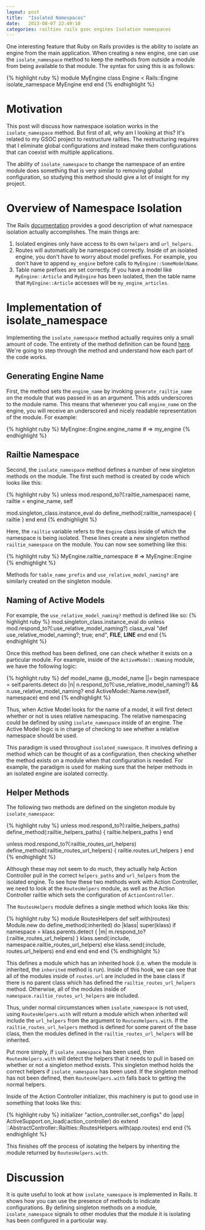 ```yaml
---
layout: post
title:  "Isolated Namespaces"
date:   2013-08-07 22:49:10
categories: railties rails gsoc engines isolation namespaces
---
```


One interesting feature that Ruby on Rails provides is the ability to isolate an engine from the main application. When creating a new engine, one can use the `isolate_namespace` method to keep the methods from outside a module from being available to that module. The syntax for using this is as follows:

{% highlight ruby %}
module MyEngine
  class Engine < Rails::Engine
    isolate_namespace MyEngine
  end
end
{% endhighlight %}

# Motivation

This post will discuss how namespace isolation works in the `isolate_namespace` method. But first of all, why am I looking at this? It's related to my GSOC project to restructure railties. The restructuring requires that I eliminate global configurations and instead make them configurations that can coexist with multiple applications.

The ability of `isolate_namespace` to change the namespace of an entire module does something that is very similar to removing global configuration, so studying this method should give a lot of insight for my project.

# Overview of Namespace Isolation

The Rails [documentation][docs] provides a good description of what namespace isolation actually accomplishes. The main things are:

1. Isolated engines only have access to its own `helpers` and `url_helpers`.
2. Routes will automatically be namespaced correctly. Inside of an isolated engine, you don't have to worry about model prefixes. For example, you don't have to append `my_engine` before calls to ``MyEngine::SomeModelName``.
3. Table name prefixes are set correctly. If you have a model like ``MyEngine::Article`` and ``MyEngine`` has been isolated, then the table name that ``MyEngine::Article`` accesses will be ``my_engine_articles``.

# Implementation of isolate_namespace

Implementing the `isolate_namespace` method actually requires only a small amount of code. The entirety of the method definition can be found [here][isolatedef]. We're going to step through the method and understand how each part of the code works.

## Generating Engine Name

First, the method sets the `engine_name` by invoking `generate_railtie_name` on the module that was passed in as an argument. This adds underscores to the module name. This means that whenever you call `engine_name` on the engine, you will receive an underscored and nicely readable representation of the module. For example:

{% highlight ruby %}
MyEngine::Engine.engine_name # => my_engine
{% endhighlight %}

## Railtie Namespace

Second, the `isolate_namespace` method defines a number of new singleton methods on the module. The first such method is created by code which looks like this:

{% highlight ruby %}
unless mod.respond_to?(:railtie_namespace)
  name, railtie = engine_name, self

  mod.singleton_class.instance_eval do
    define_method(:railtie_namespace) { railtie }
  end
end
{% endhighlight %}

Here, the `railtie` variable refers to the `Engine` class inside of which the namespace is being isolated. These lines create a new singleton method `railtie_namespace` on the module. You can now see something like this:

{% highlight ruby %}
MyEngine.railtie_namespace  # => MyEngine::Engine
{% endhighlight %}

Methods for `table_name_prefix` and `use_relative_model_naming?` are similarly created on the singleton module.

## Naming of Active Models

For example, the `use_relative_model_naming?` method is defined like so:
{% highlight ruby %}
mod.singleton_class.instance_eval do
  unless mod.respond_to?(:use_relative_model_naming?)
    class_eval "def use_relative_model_naming?; true; end", __FILE__, __LINE__
  end
end
{% endhighlight %}

Once this method has been defined, one can check whether it exists on a particular module. For example, inside of the ``ActiveModel::Naming`` module, we have the following logic:

{% highlight ruby %}
def model_name
  @_model_name ||= begin
    namespace = self.parents.detect do |n|
      n.respond_to?(:use_relative_model_naming?) && n.use_relative_model_naming?
    end
    ActiveModel::Name.new(self, namespace)
  end
end
{% endhighlight %}

Thus, when Active Model looks for the name of a model, it will first detect whether or not is uses relative namespacing. The relative namespacing could be defined by using `isolate_namespace` inside of an engine. The Active Model logic is in charge of checking to see whether a relative namespace should be used.

This paradigm is used throughout `isolated_namespace`. It involves defining a method which can be thought of as a configuration, then checking whether the method exists on a module when that configuration is needed. For example, the paradigm is used for making sure that the helper methods in an isolated engine are isolated correctly.

## Helper Methods

The following two methods are defined on the singleton module by `isolate_namespace`:

{% highlight ruby %}
unless mod.respond_to?(:railtie_helpers_paths)
  define_method(:railtie_helpers_paths) { railtie.helpers_paths }
end

unless mod.respond_to?(:railtie_routes_url_helpers)
  define_method(:railtie_routes_url_helpers) { railtie.routes.url_helpers }
end
{% endhighlight %}

Although these may not seem to do much, they actually help Action Controller pull in the correct `helpers_paths` and `url_helpers` from the isolated engine. To see how these two methods work with Action Controller, we need to look at the `RoutesHelpers` module, as well as the Action Controller railtie which sets the configuration of `ActionController`.

The `RoutesHelpers` module defines a single method which looks like this:

{% highlight ruby %}
module RoutesHelpers
  def self.with(routes)
    Module.new do
      define_method(:inherited) do |klass|
        super(klass)
        if namespace = klass.parents.detect { |m| m.respond_to?(:railtie_routes_url_helpers) }
          klass.send(:include, namespace.railtie_routes_url_helpers)
        else
          klass.send(:include, routes.url_helpers)
        end
      end
    end
  end
end
{% endhighlight %}

This defines a module which has an inherited hook (i.e. when the module is inherited, the `inherited` method is run). Inside of this hook, we can see that all of the modules inside of `routes.url` are included in the base class if there is no parent class which has defined the `railtie_routes_url_helpers` method. Otherwise, all of the modules inside of `namespace.railtie_routes_url_helpers` are included.

Thus, under normal circumstances when `isolate_namespace` is not used, using `RoutesHelpers.with` will return a module which when inherited will include the `url_helpers` from the argument to `RoutesHelpers.with`. If the `railtie_routes_url_helpers` method is defined for some parent of the base class, then the modules defined in the `railtie_routes_url_helpers` will be inherited.

Put more simply, if `isolate_namespace` has been used, then `RoutesHelpers.with` will detect the helpers that it needs to pull in based on whether or not a singleton method exists. This singleton method holds the correct helpers if `isolate_namespace` has been used. If the singleton method has not been defined, then `RoutesHelpers.with` falls back to getting the normal helpers.

Inside of the Action Controller initializer, this machinery is put to good use in something that looks like this:

{% highlight ruby %}
initializer "action_controller.set_configs" do |app|
  ActiveSupport.on_load(:action_controller) do
    extend ::AbstractController::Railties::RoutesHelpers.with(app.routes)
  end
end
{% endhighlight %}

This finishes off the process of isolating the helpers by inheriting the module returned by `RoutesHelpers.with`.

# Discussion

It is quite useful to look at how `isolate_namespace` is implemented in Rails. It shows how you can use the presence of methods to indicate configurations. By defining singleton methods on a module, `isolate_namespace` signals to other modules that the module it is isolating has been configured in a particular way.

[docs]: http://edgeapi.rubyonrails.org/classes/Rails/Engine.html#label-Isolated+Engine
[isolatedef]: https://github.com/rails/rails/blob/master/railties/lib/rails/engine.rb#L374-L403
